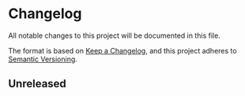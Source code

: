 # Changelog

All notable changes to this project will be documented in this file.

The format is based on [Keep a Changelog](https://keepachangelog.com/en/1.1.0/),
and this project adheres to [Semantic Versioning](https://semver.org/spec/v2.0.0.html).

## Unreleased

<!--
Below is an example for a release

## 0.0.1
Released on 2025-06-04
DOI: https://zenodo.org/records/148521
Contributors:
    * author1
    * author2

### 🚀 Added

- function `function2` for calculating something important.

### ✏️ Changed

- Changed the lower bounds on the pandas dependency from v1.5 to v1.2.

### ⚠️ Deprecated

- marked `function1` as deprecated, used the new `function2` instead.

### ❌ Removed

- removed the previously deprecated `function0`.

### 🐛 Fixed

- fixed a bug in `function1` which cause some error.

### 🛡️ Security

- removed a password from the code.

-->

